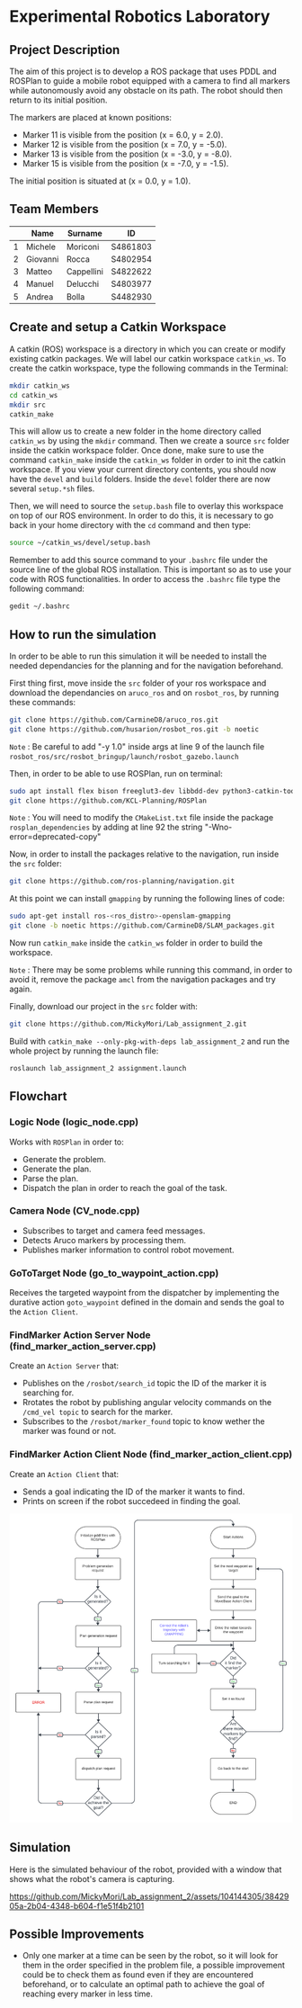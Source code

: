 Experimental Robotics Laboratory
======================================

Project Description
-------------------------

The aim of this project is to develop a ROS package that uses PDDL and ROSPlan to guide a mobile robot equipped with a camera to find all markers while autonomously avoid any obstacle on its path. The robot should then return to its initial position.

The markers are placed at known positions:
- Marker 11 is visible from the position (x = 6.0, y = 2.0).
- Marker 12 is visible from the position (x = 7.0, y = -5.0).
- Marker 13 is visible from the position (x = -3.0, y = -8.0).
- Marker 15 is visible from the position (x = -7.0, y = -1.5).
  
The initial position is situated at (x = 0.0, y = 1.0).

Team Members
-------------

|    |Name |Surname |ID |
|----|---|---|---|
| 1 | Michele | Moriconi | S4861803 |
| 2 | Giovanni | Rocca | S4802954 |
| 3 | Matteo | Cappellini | S4822622 |
| 4 | Manuel | Delucchi | S4803977 |
| 5 | Andrea | Bolla | S4482930 |


Create and setup a Catkin Workspace
--------------------------------

A catkin (ROS) workspace is a directory in which you can create or modify existing catkin packages. We will label our catkin workspace `catkin_ws`. To create the catkin workspace, type the following commands in the Terminal:

```bash
mkdir catkin_ws
cd catkin_ws
mkdir src
catkin_make
```

This will allow us to create a new folder in the home directory called `catkin_ws` by using the `mkdir` command. Then we create a source `src` folder inside the catkin workspace folder. Once done, make sure to use the command `catkin_make` inside the `catkin_ws` folder in order to init the catkin workspace. If you view your current directory contents, you should now have the `devel` and `build` folders. Inside the `devel` folder there are now several `setup.*sh` files. 

Then, we will need to source the `setup.bash` file to overlay this workspace on top of our ROS environment. In order to do this, it is necessary to go back in your home directory with the `cd` command and then type:

```bash
source ~/catkin_ws/devel/setup.bash
```

Remember to add this source command to your `.bashrc` file under the source line of the global ROS installation. This is important so as to use your code with ROS functionalities. In order to access the `.bashrc` file type the following command:

```bash
gedit ~/.bashrc
```

How to run the simulation
-------------------------

In order to be able to run this simulation it will be needed to install the needed dependancies for the planning and for the navigation beforehand.

First thing first, move inside the `src` folder of your ros workspace and download the dependancies on `aruco_ros` and on `rosbot_ros`, by running these commands:

```bash
git clone https://github.com/CarmineD8/aruco_ros.git
git clone https://github.com/husarion/rosbot_ros.git -b noetic 
```

`Note` : Be careful to add "-y 1.0" inside args at line 9 of the launch file `rosbot_ros/src/rosbot_bringup/launch/rosbot_gazebo.launch`

Then, in order to be able to use ROSPlan, run on terminal:

```bash
sudo apt install flex bison freeglut3-dev libbdd-dev python3-catkin-tools ros-noetic-tf2-bullet
git clone https://github.com/KCL-Planning/ROSPlan
```

`Note` : You will need to modify the `CMakeList.txt` file inside the package `rosplan_dependencies` by adding at line 92 the string "-Wno-error=deprecated-copy"

Now, in order to install the packages relative to the navigation, run inside the `src` folder:

```bash
git clone https://github.com/ros-planning/navigation.git
```

At this point we can install `gmapping` by running the following lines of code:

```bash
sudo apt-get install ros-<ros_distro>-openslam-gmapping
git clone -b noetic https://github.com/CarmineD8/SLAM_packages.git
```

Now run `catkin_make` inside the `catkin_ws` folder in order to build the workspace.

`Note` : There may be some problems while running this command, in order to avoid it, remove the package `amcl` from the navigation packages and try again.

Finally, download our project in the `src` folder with:

```bash
git clone https://github.com/MickyMori/Lab_assignment_2.git
```

Build with `catkin_make --only-pkg-with-deps lab_assignment_2` and run the whole project by running the launch file:

```bash
roslaunch lab_assignment_2 assignment.launch
```

Flowchart
-----------------------

### Logic Node (logic_node.cpp)

Works with `ROSPlan` in order to:
* Generate the problem.
* Generate the plan.
* Parse the plan.
* Dispatch the plan in order to reach the goal of the task.

### Camera Node (CV_node.cpp)

* Subscribes to target and camera feed messages.
* Detects Aruco markers by processing them.
* Publishes marker information to control robot movement.

### GoToTarget Node (go_to_waypoint_action.cpp)

Receives the targeted waypoint from the dispatcher by implementing the durative action `goto_waypoint` defined in the domain and sends the goal to the `Action Client`.

### FindMarker Action Server Node (find_marker_action_server.cpp)

Create an `Action Server` that:
* Publishes on the `/rosbot/search_id` topic the ID of the marker it is searching for.
* Rrotates the robot by publishing angular velocity commands on the `/cmd_vel topic` to search for the marker.
* Subscribes to the `/rosbot/marker_found` topic to know wether the marker was found or not.

### FindMarker Action Client Node (find_marker_action_client.cpp)

Create an `Action Client` that:
* Sends a goal indicating the ID of the marker it wants to find.
* Prints on screen if the robot succedeed in finding the goal.
  
![Flowchart of the robot behaviour](lab_assignment_2/media/Assignment2.png)

Simulation
-----------------------

Here is the simulated behaviour of the robot, provided with a window that shows what the robot's camera is capturing.

https://github.com/MickyMori/Lab_assignment_2/assets/104144305/3842905a-2b04-4348-b604-f1e51f4b2101


Possible Improvements
-----------------------

* Only one marker at a time can be seen by the robot, so it will look for them in the order specified in the problem file, a possible improvement could be to check them as found even if they are encountered beforehand, or to calculate an optimal path to achieve the goal of reaching every marker in less time.

